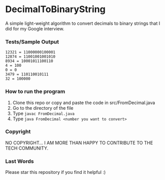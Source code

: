 # DecimalToBinaryString
A simple light-weight algorithm to convert decimals to binary strings that I did for my Google interview.

### Tests/Sample Output
````
12321 = 11000000100001
12874 = 11001001001010
8934 = 10001011100110
4 = 100
0 = 0
3479 = 110110010111
32 = 100000
````

### How to run the program
1. Clone this repo or copy and paste the code in src/FromDecimal.java
2. Go to the directory of the file
3. Type ```javac FromDecimal.java```
4. Type ```java FromDecimal <number you want to convert>```

### Copyright
NO COPYRIGHT... I AM MORE THAN HAPPY TO CONTRIBUTE TO THE TECH COMMUNITY.

### Last Words
Please star this repository if you find it helpful :)
